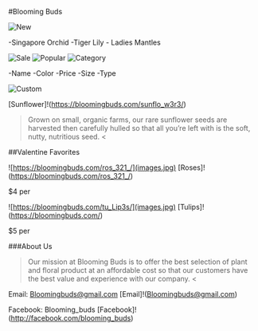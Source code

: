 #Blooming Buds

![New](https://bloomingbuds.com)

-Singapore Orchid
	-Tiger Lily
	- Ladies Mantles

![Sale](https://bloomingbuds.com)
![Popular](https://bloomingbuds.com)
![Category](https://bloomingbuds.com)

-Name
	-Color
	-Price
	-Size
	-Type

![Custom](https://bloomingbuds.com)

[Sunflower]!(https://bloomingbuds.com/sunflo_w3r3/)

> Grown on small, organic farms, our rare sunflower seeds are harvested then carefully hulled so that all you’re left with is the soft, nutty, nutritious seed. <

##Valentine Favorites

![https://bloomingbuds.com/ros_321_/](images.jpg)
[Roses]!(https://bloomingbuds.com/ros_321_/)

$4 per

![https://bloomingbuds.com/tu_Lip3s/](images.jpg)
[Tulips]!(https://bloomingbuds.com/)

$5 per

###About Us

> Our mission at Blooming Buds is to offer the best selection of plant and floral product at an affordable cost so that our customers have the best value and experience with our company. <

Email: Bloomingbuds@gmail.com
[Email]!(Bloomingbuds@gmail.com)

Facebook: Blooming_buds
[Facebook]!(http://facebook.com/blooming_buds)
